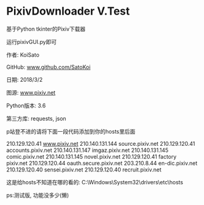 # PixivDownloader V.Test

基于Python tkinter的Pixiv下载器

运行pixivGUI.py即可

作者: KoiSato

GitHub: www.github.com/SatoKoi

日期: 2018/3/2

图源: www.pixiv.net

Python版本: 3.6

第三方库: requests, json

p站登不进的请将下面一段代码添加到你的hosts里后面

210.129.120.41 www.pixiv.net
210.140.131.144 source.pixiv.net
210.129.120.41 accounts.pixiv.net
210.140.131.147	imgaz.pixiv.net
210.140.131.145	comic.pixiv.net
210.140.131.145 novel.pixiv.net
210.129.120.41 factory pixiv.net
210.129.120.44 oauth.secure.pixiv.net
203.210.8.44 en-dic.pixiv.net
210.129.120.40 sensei.pixiv.net
210.129.120.40 recruit.pixiv.net

这是给hosts不知道在哪的看的: C:\Windows\System32\drivers\etc\hosts

ps:测试版, 功能没多少(懒)
